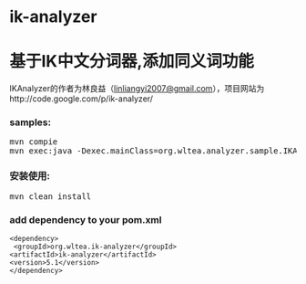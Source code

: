 ik-analyzer
===========

#  基于IK中文分词器,添加同义词功能

IKAnalyzer的作者为林良益（linliangyi2007@gmail.com），项目网站为http://code.google.com/p/ik-analyzer/

### samples:

<pre>
mvn compie
mvn exec:java -Dexec.mainClass=org.wltea.analyzer.sample.IKAnalzyerDemo
</pre>

### 安装使用:

<pre>
mvn clean install
</pre>

### add dependency to your pom.xml

	<dependency>
	 <groupId>org.wltea.ik-analyzer</groupId>
	<artifactId>ik-analyzer</artifactId>
	<version>5.1</version>
	</dependency>
